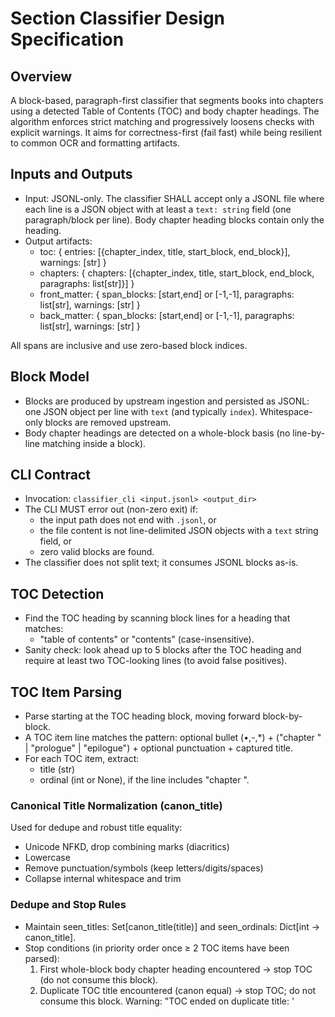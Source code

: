 # Section Classifier Design Specification

## Overview

A block-based, paragraph-first classifier that segments books into chapters using a detected Table of Contents (TOC) and body chapter headings. The algorithm enforces strict matching and progressively loosens checks with explicit warnings. It aims for correctness-first (fail fast) while being resilient to common OCR and formatting artifacts.

## Inputs and Outputs

- Input: JSONL-only. The classifier SHALL accept only a JSONL file where each line is a JSON object with at least a `text: string` field (one paragraph/block per line). Body chapter heading blocks contain only the heading.
- Output artifacts:
  - toc: { entries: \[{chapter_index, title, start_block, end_block}\], warnings: \[str\] }
  - chapters: { chapters: \[{chapter_index, title, start_block, end_block, paragraphs: list\[str\]}\] }
  - front_matter: { span_blocks: \[start,end\] or \[-1,-1\], paragraphs: list\[str\], warnings: \[str\] }
  - back_matter: { span_blocks: \[start,end\] or \[-1,-1\], paragraphs: list\[str\], warnings: \[str\] }

All spans are inclusive and use zero-based block indices.

## Block Model

- Blocks are produced by upstream ingestion and persisted as JSONL: one JSON object per line with `text` (and typically `index`). Whitespace-only blocks are removed upstream.
- Body chapter headings are detected on a whole-block basis (no line-by-line matching inside a block).

## CLI Contract

- Invocation: `classifier_cli <input.jsonl> <output_dir>`
- The CLI MUST error out (non-zero exit) if:
  - the input path does not end with `.jsonl`, or
  - the file content is not line-delimited JSON objects with a `text` string field, or
  - zero valid blocks are found.
- The classifier does not split text; it consumes JSONL blocks as-is.

## TOC Detection

- Find the TOC heading by scanning block lines for a heading that matches:
  - "table of contents" or "contents" (case-insensitive).
- Sanity check: look ahead up to 5 blocks after the TOC heading and require at least two TOC-looking lines (to avoid false positives).

## TOC Item Parsing

- Parse starting at the TOC heading block, moving forward block-by-block.
- A TOC item line matches the pattern: optional bullet (•,-,\*) + ("chapter <digits>" | "prologue" | "epilogue") + optional punctuation + captured title.
- For each TOC item, extract:
  - title (str)
  - ordinal (int or None), if the line includes "chapter <digits>".

### Canonical Title Normalization (canon_title)

Used for dedupe and robust title equality:

- Unicode NFKD, drop combining marks (diacritics)
- Lowercase
- Remove punctuation/symbols (keep letters/digits/spaces)
- Collapse internal whitespace and trim

### Dedupe and Stop Rules

- Maintain seen_titles: Set\[canon_title(title)\] and seen_ordinals: Dict\[int -> canon_title\].
- Stop conditions (in priority order once ≥ 2 TOC items have been parsed):
  1. First whole-block body chapter heading encountered → stop TOC (do not consume this block).
  1. Duplicate TOC title encountered (canon equal) → stop TOC; do not consume this block. Warning: "TOC ended on duplicate title: '<title>' (block j)".
  1. Ordinal conflict: same chapter number appears with a different title canon → stop TOC; keep first. Warning: "ordinal conflict in TOC at block j: chapter n titles differ; keeping first".
  1. A non-TOC block appears after items were found → stop TOC.
- Dedupe during parsing:
  - If a duplicate title is seen before ≥ 2 items exist, skip it and warn: "duplicate TOC item skipped: '<title>' (block j)".
- toc_end is set to the last block that actually contained a TOC item (last_item_block), not the first non-item block.

## First Body Heading Block

A block is a body heading only if the entire block matches the anchored heading shape:

- Starts with "Chapter <digits>" or "Prologue/Epilogue"
- Optional punctuation and optional title
- No other content in the block

This rule prevents misclassifying TOC lines or narrative paragraphs as headings.

## Matching Passes (per TOC item)

The classifier searches forward from the previous match to preserve chapter order. It uses the following passes and stops at the first success:

1. Strict exact title match

   - Condition: block is a body heading AND heading_title.strip() == toc_title.strip() (case-sensitive exact after trim)
   - Warning: none

1. Normalized/canonical title match

   - Condition: block is a body heading AND canon_title(heading_title) == canon_title(toc_title)
   - Warning: "title normalized match used for TOC entry '<title>' matched at block i"

1. Ordinal fallback

   - Condition: block is a body heading with digits AND digits == toc ordinal
   - Warning: "ordinal fallback used for TOC entry '<title>' (chapter n) matched at block i"

Failure mode: If none of the passes match, raise an error: "Chapter heading not found for TOC entry: '<title>'".

## Warnings Taxonomy

- TOC parsing warnings:
  - duplicate TOC item skipped: '<title>' (block j)
  - TOC ended on duplicate title: '<title>' (block j)
  - ordinal conflict in TOC at block j: chapter n titles differ; keeping first
- Heading matching warnings (emitted per item):
  - title normalized match used for TOC entry '<title>' matched at block i
  - ordinal fallback used for TOC entry '<title>' (chapter n) matched at block i
- Front matter warning:
  - unclaimed blocks: \[indices\]

Warnings from heading matching are surfaced together with TOC warnings under toc.warnings; front/back keep their own warnings fields.

## Spans and Claiming

- TOC blocks: all blocks from toc_start to toc_end inclusive are claimed as TOC.
- Chapters: each chapter spans from its heading (start_block) to the block before the next chapter heading (end_block). All blocks in that span are claimed.
- Front matter: unclaimed blocks before first chapter (excluding TOC) → span + paragraphs + warnings.
- Back matter: unclaimed blocks after last chapter → span + paragraphs.

## Error Modes

- TOC heading not found → error.
- TOC heading found but fewer than 2 TOC-looking lines ahead → error.
- No TOC entries parsed → error.
- Chapter heading not found for a TOC entry (after all passes) → error.
- Duplicate chapter heading match at the same block index → error.

## Edge Cases and Guards

- Duplicate TOC items: deduped by canonical title; once ≥ 2 items exist, a duplicate ends TOC.
- Ordinal conflicts: stop TOC on conflict and keep the first title for that number.
- Monotonic progression: start_search moves to match_idx + 1 to maintain order.
- Body headings with missing titles: ordinal fallback will still work (with warning) if digits are present.
- Body headings using spelled-out or Roman numerals: not matched yet (see Future Work).

## Example (from mvs JSONL)

- index 12–15: "• Chapter 1: Just an old Book", "• Chapter 2: …", "• Chapter 3: …", "• Chapter 4: …"
- Body snippet:
  - index 712: "Chapter 1: Just an old Book" (body heading)
  - index 713+: narrative blocks

Behavior:

- TOC items parsed from 12–15; toc_end = 15.

- First body heading is 712 (whole-block match), so TOC parsing ends well before 712.

- Matching for Chapter 1 succeeds in Pass 1 (strict exact title). No warnings for this item.

- leniency flags (future): enable spelled-out/Roman numerals, fuzzy title matching thresholds. Default remains strict.

- logging/warnings aggregation: printable and/or return-embedded (current: toc.warnings, front/back warnings).

## Future Work (TODO)

- Recognize spelled-out and Roman numerals in body headings (e.g., "Chapter One", "Chapter I") and map to ordinals for fallback and matching.

- Optional fuzzy title similarity (e.g., ≥ 0.9) behind a feature flag, with clear warnings.

- Deterministic segmentation with strict contract and clear error modes.

- No double-inclusion of chapters due to TOC spillover or duplicates.

- Robust to punctuation, case, whitespace, and diacritics differences in titles.

# Section Classifier – Block-based Design Spec

This version replaces the prior page-based design with a paragraph/block-first approach.

## Purpose

Given a plain-text book, split it into paragraph blocks (blank-line separated) and deterministically classify four regions: front matter, table of contents (TOC), chapters, and back matter. Emit four JSON artifacts using zero-based block indices as the source of truth.

- txt_path: UTF-8 text with Unix newlines ("\\n").
- Block loading:
  - Split on blank-line boundaries using regex like `\n\s*\n+`.
  - Preserve inner whitespace and line breaks inside each block.
  - Drop empty/whitespace-only blocks.

Default directory: `data/clean/<book>/classified` (overridable).

- front_matter.json

  - { span_blocks: \[start:number, end:number\] | \[-1,-1\] when empty, paragraphs: string\[\], warnings: string\[\] }

- back_matter.json
  Field names and shapes must match the example artifacts (ex_toc.json, ex_chapters.json) and current code.

- Detect a TOC heading via regex anchored at the start of a line (allow leading whitespace): `/^\s*(table of contents|contents)\b/i`.

- After the heading, look ahead up to 5 blocks for TOC-like chapter list lines. Characteristics:

  - Bullet is optional (•, -, \*, or none).
  - Case-insensitive; arbitrary whitespace allowed.
  - Accept forms like: `Chapter 1: Title`, `1. Title`, `I. Title`, `Prologue`, `Epilogue`, optionally with dot leaders.

- If the lookahead doesn’t present at least two TOC-like lines → error and exit.

- Parse TOC entries (title and optional ordinal).

- Find the first body block whose heading matches the first TOC entry by title (preferred) or ordinal (fallback). Once found, the TOC region is from the heading block index to the block before this first chapter block.

## Chapter matching and spans

- For each TOC entry, locate its chapter heading block in the body:
  - Match by title primarily (case-insensitive, whitespace-tolerant, minimal normalization).
  - Fallback to matching by ordinal (`Chapter N`).
  - Accept `Prologue` and `Epilogue` as chapters.
  - Multiple chapter headings in one block → error and exit.
  - TOC entry whose heading isn’t found → error and exit.
- Each chapter is a contiguous, inclusive block range: `[start_block, end_block]`.
  - The heading block is paragraph index 0 in that chapter’s `paragraphs` array.
  - `end_block` is the block before the next chapter’s `start_block`; the last chapter ends at the last block.

## Front/back matter and unclaimed blocks

- Maintain a `claimed` boolean per block (TOC + chapters claim their spans).
- Front matter: all unclaimed blocks before the first chapter, excluding TOC blocks.
- Back matter: all unclaimed blocks after the last chapter.
- Before writing artifacts, if any unclaimed blocks remain, log a WARNING with their indices; at DEBUG, also log their contents.

## Determinism and constraints

- Pure regex/string heuristics; no network/ML.
- Order-stable and deterministic: same input produces identical outputs.
- Zero-based, inclusive spans in all outputs.

## Error modes

- No TOC heading or insufficient TOC-like items in lookahead → error.
- Multiple chapter headings in the same block → error.
- TOC entry whose heading cannot be located in the body → error.
- Overlapping or unsorted chapter spans (shouldn’t occur with the algorithm) → error.

## Tests (minimum)

- Happy path: TOC present with `Chapter N: Title`; all chapters matched; verify indices and paragraphs grouped correctly.
- Prologue/Epilogue variants.
- TOC present but a chapter title mismatch → raises with clear message.
- Multiple chapter headings in a single block → raises.

## Integration

- Downstream components consume `chapters.json` paragraphs and chapter indices directly; blocks remain the source of truth.
- Downstream can derive per-chapter JSON from JSONL blocks using chapter spans when needed.

